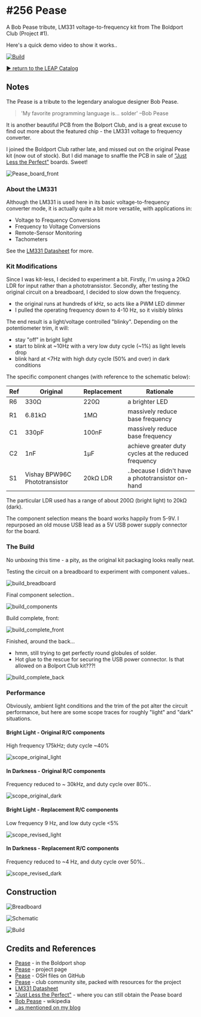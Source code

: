 # #256 Pease

A Bob Pease tribute, LM331 voltage-to-frequency kit from The Boldport Club (Project #1).

Here's a quick demo video to show it works..

[![Build](./assets/Pease_build.jpg?raw=true)](https://www.youtube.com/watch?v=-JQLJ-RI_1A)


[:arrow_forward: return to the LEAP Catalog](https://leap.tardate.com)

## Notes

The Pease is a tribute to the legendary analogue designer Bob Pease.

> 'My favorite programming language is... solder' –Bob Pease

It is another beautiful PCB from the Bolport Club, and is a great
excuse to find out more about the featured chip - the LM331 voltage to frequency converter.

I joined the Boldport Club rather late, and missed out on the original Pease kit (now out of stock).
But I did manage to snaffle the PCB in sale of ["Just Less the Perfect"](http://www.boldport.club/shop/product/437169103) boards.
Sweet!

![Pease_board_front](./assets/Pease_board_front.jpg?raw=true)

### About the LM331

Although the LM331 is used here in its basic voltage-to-frequency converter mode,
it is actually quite a bit more versatile, with applications in:

* Voltage to Frequency Conversions
* Frequency to Voltage Conversions
* Remote-Sensor Monitoring
* Tachometers

See the [LM331 Datasheet](http://www.ti.com/lit/ds/symlink/lm331.pdf) for more.

### Kit Modifications


Since I was kit-less, I decided to experiment a bit. Firstly, I'm using a 20kΩ LDR for input rather than
a phototransistor. Secondly, after testing the original circuit on a breadboard, I decided to slow down the frequency.

* the original runs at hundreds of kHz, so acts like a PWM LED dimmer
* I pulled the operating frequency down to 4-10 Hz, so it visibly blinks

The end result is a light/voltage controlled "blinky". Depending on the potentiometer trim, it will:

* stay "off" in bright light
* start to blink at ~10Hz with a very low duty cycle (~1%) as light levels drop
* blink hard at <7Hz with high duty cycle (50% and over) in dark conditions

The specific component changes (with reference to the schematic below):

| Ref | Original | Replacement | Rationale                                                            |
|-----|----------|-------------|----------------------------------------------------------------------|
| R6  | 330Ω     | 220Ω        | a brighter LED                                                       |
| R1  | 6.81kΩ   | 1MΩ         | massively reduce base frequency                                      |
| C1  | 330pF    | 100nF       | massively reduce base frequency                                      |
| C2  | 1nF      | 1µF         | achieve greater duty cycles at the reduced frequency                 |
| S1  | Vishay BPW96C Phototransistor | 20kΩ LDR  | ..because I didn't have a phototransistor on-hand |

The particular LDR used has a range of about 200Ω (bright light) to 20kΩ (dark).

The component selection means the board works happily from 5-9V.
I repurposed an old mouse USB lead as a 5V USB power supply connector for the board.


### The Build

No unboxing this time - a pity, as the original kit packaging looks really neat.


Testing the circuit on a breadboard to experiment with component values..

![build_breadboard](./assets/build_breadboard.jpg?raw=true)

Final component selection..

![build_components](./assets/build_components.jpg?raw=true)

Build complete, front:

![build_complete_front](./assets/build_complete_front.jpg?raw=true)

Finished, around the back...

* hmm, still trying to get perfectly round globules of solder.
* Hot glue to the rescue for securing the USB power connector. Is that allowed on a Bolport Club kit???!

![build_complete_back](./assets/build_complete_back.jpg?raw=true)

### Performance

Obviously, ambient light conditions and the trim of the pot alter the circuit performance, but here are some scope traces
for roughly "light" and "dark" situations.

#### Bright Light - Original R/C components

High frequency 175kHz; duty cycle ~40%

![scope_original_light](./assets/scope_original_light.gif?raw=true)

#### In Darkness - Original R/C components

Frequency reduced to ~ 30kHz, and duty cycle over 80%..

![scope_original_dark](./assets/scope_original_dark.gif?raw=true)



#### Bright Light - Replacement R/C components

Low frequency 9 Hz, and low duty cycle <5%

![scope_revised_light](./assets/scope_revised_light.gif?raw=true)

#### In Darkness - Replacement R/C components

Frequency reduced to ~4 Hz, and duty cycle over 50%..

![scope_revised_dark](./assets/scope_revised_dark.gif?raw=true)


## Construction

![Breadboard](./assets/Pease_bb.jpg?raw=true)

![Schematic](./assets/Pease_schematic.jpg?raw=true)

![Build](./assets/Pease_build.jpg?raw=true)

## Credits and References
* [Pease](http://www.boldport.club/shop/product/206712811) - in the Boldport shop
* [Pease](http://www.boldport.com/products/pease-second-edition/) - project page
* [Pease](https://github.com/boldport/pease-2ed) - OSH files on GitHub
* [Pease](http://community.boldport.club/projects/p01-pease/) - club community site, packed with resources for the project
* [LM331 Datasheet](http://www.ti.com/lit/ds/symlink/lm331.pdf)
* ["Just Less the Perfect"](http://www.boldport.club/shop/product/437169103) - where you can still obtain the Pease board
* [Bob Pease](https://en.wikipedia.org/wiki/Bob_Pease) - wikipedia
* [..as mentioned on my blog](http://lblog.tardate.com/2017/02/leap256-the-boldportclub-pease.html)
